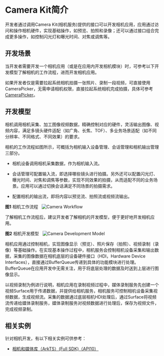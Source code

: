 # Camera Kit简介
<!--Kit: Camera Kit-->
<!--Subsystem: Multimedia-->
<!--Owner: @qano-->
<!--Designer: @leo_ysl-->
<!--Tester: @xchaosioda-->
<!--Adviser: @w_Machine_cc-->

开发者通过调用Camera Kit(相机服务)提供的接口可以开发相机应用，应用通过访问和操作相机硬件，实现基础操作，如预览、拍照和录像；还可以通过接口组合完成更多操作，如控制闪光灯和曝光时间、对焦或调焦等。

## 开发场景

当开发者需要开发一个相机应用（或是在应用内开发相机模块）时，可参考以下开发模型了解相机的工作流程，进而开发相机应用。

如果开发者仅是需要拉起系统相机拍摄一张照片、录制一段视频，可直接使用CameraPicker，无需申请相机权限，直接拉起系统相机完成拍摄，具体可参考[CameraPicker](../../reference/apis-camera-kit/js-apis-cameraPicker.md)。

## 开发模型

相机调用相机采集、加工图像视频数据，精确控制对应的硬件，灵活输出图像、视频内容，满足多镜头硬件适配（如广角、长焦、TOF）、多业务场景适配（如不同分辨率、不同格式、不同效果）的要求。

相机的工作流程如图所示，可概括为相机输入设备管理、会话管理和相机输出管理三部分。

- 相机设备调用相机采集数据，作为相机输入流。

- 会话管理可配置输入流，即选择哪些镜头进行拍摄。另外还可以配置闪光灯、曝光时间、对焦和调焦等参数，实现不同效果的拍摄，从而适配不同的业务场景。应用可以通过切换会话满足不同场景的拍摄需求。

- 配置相机的输出流，即将内容以预览流、拍照流或视频流输出。

**图1** 相机工作流程  
![Camera Workflow](figures/camera-workflow.png)

了解相机工作流程后，建议开发者了解相机的开发模型，便于更好地开发相机应用。

**图2** 相机开发模型  
![Camera Development Model](figures/camera-development-model.png)

相机应用通过控制相机，实现图像显示（预览）、照片保存（拍照）、视频录制（录像）等基础操作。在实现基本操作过程中，相机服务会控制相机设备采集和输出数据，采集的图像数据在相机底层的设备硬件接口（HDI，Hardware Device Interfaces），直接通过BufferQueue传递到具体的功能模块进行处理。BufferQueue在应用开发中无需关注，用于将底层处理的数据及时送到上层进行图像显示。

以视频录制为例进行说明，相机应用在录制视频过程中，媒体录制服务先创建一个视频Surface用于传递数据，并提供给相机服务，相机服务可控制相机设备采集视频数据，生成视频流。采集的数据通过底层相机HDI处理后，通过Surface将视频流传递给媒体录制服务，媒体录制服务对视频数据进行处理后，保存为视频文件，完成视频录制。

## 相关实例

针对相机开发，有以下相关实例可供参考：

- [相机和媒体库（ArkTS）(Full SDK)（API10）](https://gitcode.com/openharmony/applications_app_samples/tree/master/code/SystemFeature/Media/Camera)
